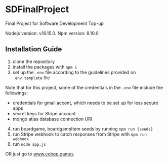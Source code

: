 # SDFinalProject
Final Project for Software Development Top-up

Nodejs version: v16.15.0.
Npm version: 8.10.0

## Installation Guide
1. clone the repository
2. install the packages with `npm i`
3. set up the `.env` file according to the guidelines provided on `.env.template` file

Note that for this project, some of the credentials in the `.env` file include the followings:
- credentials for gmail accont, which needs to be set up for less secure apps
- secret keys for Stripe account
- mongo atlas database connection URI

4. run boardgame, boardgameItem seeds by running `npm run {seeds}`
5. run Stripe webhook to catch responses from Stripe with `npm run webhook`
6. run `node app.js`

OR just go to www.cohop.games
